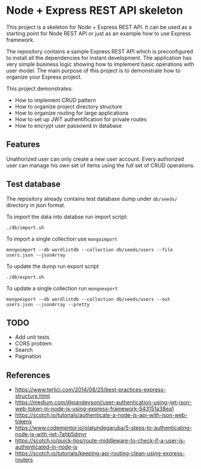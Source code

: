 # Node + Express REST API skeleton
This project is a skeleton for Node + Express REST API. It can be used as a starting point for Node REST API or just as an example how to use Express framework.

The repository contains a sample Express REST API which is preconfigured to install all the dependencies for instant development. The application has very simple business logic showing how to implement basic operations with user model. The main purpose of this project is to demonstrate how to organize your Express project.

This project demonstrates:
 * How to implement CRUD pattern
 * How to organize project directory structure
 * How to organize routing for large applications
 * How to set up JWT authentification for private routes
 * How to encrypt user passowrd in database

## Features
Unathorized user can only create a new user account. Every authorized user can manage his own set of items using the full set of CRUD operations.

## Test database
The repository already contains test database dump under `db/seeds/` directory in json format.

To import the data into databse run import script:
```
./db/import.sh
```

To import a single collection use `mongoimport`
```
mongoimport --db wordlistdb --collection db/seeds/users --file users.json --jsonArray
```

To update the dump run export script
```
./db/export.sh
```

To update a single collection run `mongoexport`
```
mongoexport --db wordlistdb --collection db/seeds/users --out users.json --jsonArray --pretty
```

## TODO
 * Add unit tests
 * CORS problem
 * Search
 * Pagination

## References
 * https://www.terlici.com/2014/08/25/best-practices-express-structure.html
 * https://medium.com/@pandeysoni/user-authentication-using-jwt-json-web-token-in-node-js-using-express-framework-543151a38ea1
 * https://scotch.io/tutorials/authenticate-a-node-js-api-with-json-web-tokens
 * https://www.codementor.io/olatundegaruba/5-steps-to-authenticating-node-js-with-jwt-7ahb5dmyr
 * https://scotch.io/quick-tips/route-middleware-to-check-if-a-user-is-authenticated-in-node-js
 * https://scotch.io/tutorials/keeping-api-routing-clean-using-express-routers